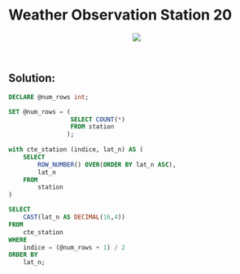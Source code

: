 # Weather Observation Station 20

<div id="header" align="center">
  <img src="https://github.com/MartaCasdelg/SQL-HackerRank-Solutions/tree/main/2.%20Intermediate/Images/weather_ob_20.png" />
</div>

&nbsp;

## Solution:

```sql
DECLARE @num_rows int;

SET @num_rows = (
                 SELECT COUNT(*) 
                 FROM station
                );
                
with cte_station (indice, lat_n) AS (
    SELECT 
        ROW_NUMBER() OVER(ORDER BY lat_n ASC),
        lat_n 
    FROM 
        station
)

SELECT 
    CAST(lat_n AS DECIMAL(16,4))
FROM 
    cte_station
WHERE
    indice = (@num_rows + 1) / 2
ORDER BY
    lat_n;
```